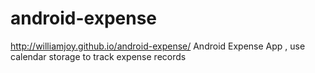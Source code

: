 android-expense
===============

http://williamjoy.github.io/android-expense/
Android Expense App , use calendar storage to track expense records
